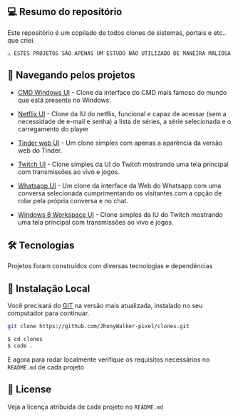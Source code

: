 ## 💻 Resumo do repositório

Este repositório é um copilado de todos clones de sistemas, portais e etc.. que criei.

```text
⚠ ESTES PROJETOS SÃO APENAS UM ESTUDO NÃO UTILIZADO DE MANEIRA MALIOSA
```

## 🚩 Navegando pelos projetos


- [CMD Windows UI](https://github.com/JhonyWalker-pixel/clone/tree/master/netflix-simpleui) - Clone da interface do CMD mais famoso do mundo que está presente no Windows.

- [Netflix UI](https://github.com/JhonyWalker-pixel/clone/tree/master/netflix-simpleui) - Clone da IU do netflix, funcional e capaz de acessar (sem a necessidade de e-mail e senha) a lista de séries, a série selecionada e o carregamento do player

- [Tinder web UI](https://github.com/JhonyWalker-pixel/clone/tree/master/tinder-web-cloneui) - Um clone simples com apenas a aparência da versão web do Tinder.


- [Twitch UI](https://github.com/JhonyWalker-pixel/clone/tree/master/twitch-ui) - Clone simples da UI do Twitch mostrando uma tela principal com transmissões ao vivo e jogos.

- [Whatsapp UI](https://github.com/JhonyWalker-pixel/games/tree/master/trex-game) - Um clone da interface da Web do Whatsapp com uma conversa selecionada cumprimentando os visitantes com a opção de rolar pela própria conversa e no chat.

- [Windows 8 Workspace UI](https://github.com/JhonyWalker-pixel/games/tree/master/trex-game) - Clone simples da IU do Twitch mostrando uma tela principal com transmissões ao vivo e jogos.


## 🛠 Tecnologias

Projetos foram construídos com diversas tecnologias e dependências

## 🔨 Instalação Local

Você precisará do [GIT](https://git-scm.com/) na versão mais atualizada, instalado no seu computador para continuar.

```bash
git clone https://github.com/JhonyWalker-pixel/clones.git

$ cd clones
$ code .
```

E agora para rodar localmente verifique os requisitos necessários no `README.md` de cada projeto

## 📖 License

Veja a licença atribuida de cada projeto no `README.md`
